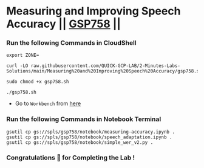 # Measuring and Improving Speech Accuracy || [GSP758](https://www.cloudskillsboost.google/focuses/13597?parent=catalog) ||

### Run the following Commands in CloudShell

```
export ZONE=
```
```
curl -LO raw.githubusercontent.com/QUICK-GCP-LAB/2-Minutes-Labs-Solutions/main/Measuring%20and%20Improving%20Speech%20Accuracy/gsp758.sh

sudo chmod +x gsp758.sh

./gsp758.sh
```

* Go to `Workbench` from [here](https://console.cloud.google.com/vertex-ai/workbench/user-managed?)

### Run the following Commands in Notebook Terminal

```
gsutil cp gs://spls/gsp758/notebook/measuring-accuracy.ipynb .
gsutil cp gs://spls/gsp758/notebook/speech_adaptation.ipynb .
gsutil cp gs://spls/gsp758/notebook/simple_wer_v2.py .
```

### Congratulations 🎉 for Completing the Lab !

